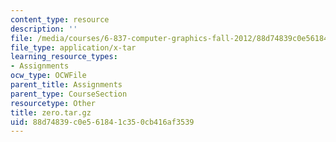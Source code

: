 ```yaml
---
content_type: resource
description: ''
file: /media/courses/6-837-computer-graphics-fall-2012/88d74839c0e561841c350cb416af3539_zero.tar.gz
file_type: application/x-tar
learning_resource_types:
- Assignments
ocw_type: OCWFile
parent_title: Assignments
parent_type: CourseSection
resourcetype: Other
title: zero.tar.gz
uid: 88d74839-c0e5-6184-1c35-0cb416af3539
---
```

